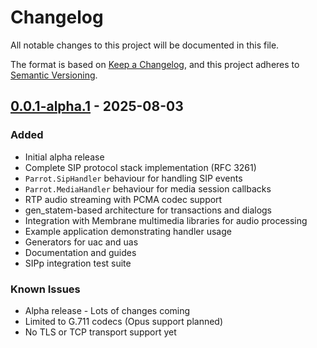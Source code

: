 # Changelog

All notable changes to this project will be documented in this file.

The format is based on [Keep a Changelog](https://keepachangelog.com/en/1.0.0/),
and this project adheres to [Semantic Versioning](https://semver.org/spec/v2.0.0.html).

## [0.0.1-alpha.1] - 2025-08-03

### Added
- Initial alpha release
- Complete SIP protocol stack implementation (RFC 3261)
- `Parrot.SipHandler` behaviour for handling SIP events
- `Parrot.MediaHandler` behaviour for media session callbacks
- RTP audio streaming with PCMA codec support
- gen_statem-based architecture for transactions and dialogs
- Integration with Membrane multimedia libraries for audio processing
- Example application demonstrating handler usage
- Generators for uac and uas
- Documentation and guides
- SIPp integration test suite

### Known Issues
- Alpha release - Lots of changes coming
- Limited to G.711 codecs (Opus support planned)
- No TLS or TCP transport support yet

[0.0.1-alpha.1]: https://github.com/parrot-platform/parrot_platform/releases/tag/v0.0.1-alpha.1
